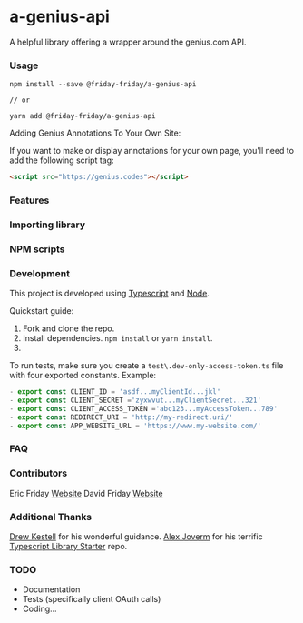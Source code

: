 # a-genius-api

A helpful library offering a wrapper around the genius.com API.

### Usage

```
npm install --save @friday-friday/a-genius-api

// or

yarn add @friday-friday/a-genius-api
```

Adding Genius Annotations To Your Own Site:

If you want to make or display annotations for your own page, you'll need to add the following script tag:

```html
<script src="https://genius.codes"></script>
```

### Features

### Importing library

### NPM scripts

### Development

This project is developed using [Typescript](https://typescriptlang.org/) and [Node](https://nodejs.org/).

Quickstart guide:

1. Fork and clone the repo.
2. Install dependencies.
   `npm install` or `yarn install`.
3.

To run tests, make sure you create a `test\.dev-only-access-token.ts` file with four exported constants. Example:

```typescript
- export const CLIENT_ID = 'asdf...myClientId...jkl'
- export const CLIENT_SECRET ='zyxwvut...myClientSecret...321'
- export const CLIENT_ACCESS_TOKEN ='abc123...myAccessToken...789'
- export const REDIRECT_URI = 'http://my-redirect.uri/'
- export const APP_WEBSITE_URL = 'https://www.my-website.com/'
```

### FAQ

### Contributors

Eric Friday [Website](http://www.ericbfriday.com)
David Friday [Website](https://www.github.com/tom1011)

### Additional Thanks

[Drew Kestell](https://drewkestell.us) for his wonderful guidance.
[Alex Joverm](https://github.com/alexjoverm) for his terrific [Typescript Library Starter](https://github.com/alexjoverm/typescript-library-starter) repo.

### TODO

- Documentation
- Tests (specifically client OAuth calls)
- Coding...
